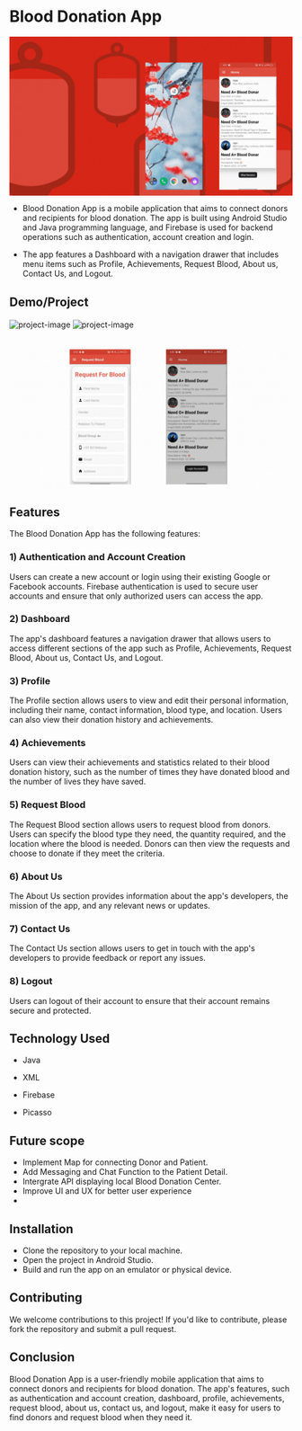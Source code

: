 # Blood Donation App
<img align="center" src="https://github.com/AndroidLord/BloodLink/blob/master/image/intro.gif" alt="project-image">

- Blood Donation App is a mobile application that aims to connect donors and recipients for blood donation. The app is built using Android Studio and Java programming language, and Firebase is used for backend operations such as authentication, account creation and login. 

- The app features a Dashboard with a navigation drawer that includes menu items such as Profile, Achievements, Request Blood, About us, Contact Us, and Logout.

## Demo/Project

<img align="center" src="https://github.com/AndroidLord/BloodLink/blob/master/image/creating%2C%20login%2C%20logout.gif" alt="project-image">
<img align="center" src="https://github.com/AndroidLord/BloodLink/blob/master/image/second%20gif.gif" alt="project-image">
<img align="center" src="https://github.com/AndroidLord/BloodLink/blob/master/image/Request%20blood%2C%20Request%20Detail%20Third%20gif.gif" alt="project-image">

## Features
The Blood Donation App has the following features:

### 1) Authentication and Account Creation
Users can create a new account or login using their existing Google or Facebook accounts. Firebase authentication is used to secure user accounts and ensure that only authorized users can access the app.

### 2) Dashboard
The app's dashboard features a navigation drawer that allows users to access different sections of the app such as Profile, Achievements, Request Blood, About us, Contact Us, and Logout.

### 3) Profile
The Profile section allows users to view and edit their personal information, including their name, contact information, blood type, and location. Users can also view their donation history and achievements.

### 4) Achievements
Users can view their achievements and statistics related to their blood donation history, such as the number of times they have donated blood and the number of lives they have saved.

### 5) Request Blood
The Request Blood section allows users to request blood from donors. Users can specify the blood type they need, the quantity required, and the location where the blood is needed. Donors can then view the requests and choose to donate if they meet the criteria.

### 6) About Us
The About Us section provides information about the app's developers, the mission of the app, and any relevant news or updates.

### 7) Contact Us
The Contact Us section allows users to get in touch with the app's developers to provide feedback or report any issues.

### 8) Logout
Users can logout of their account to ensure that their account remains secure and protected.

## Technology Used
- Java

- XML

- Firebase

- Picasso

## Future scope 

- Implement Map for connecting Donor and Patient.
- Add Messaging and Chat Function to the Patient Detail.
- Intergrate API displaying local Blood Donation Center.
- Improve UI and UX for better user experience
- 
## Installation
- Clone the repository to your local machine.
- Open the project in Android Studio.
- Build and run the app on an emulator or physical device.

## Contributing
We welcome contributions to this project! If you'd like to contribute, please fork the repository and submit a pull request.


## Conclusion
Blood Donation App is a user-friendly mobile application that aims to connect donors and recipients for blood donation. The app's features, such as authentication and account creation, dashboard, profile, achievements, request blood, about us, contact us, and logout, make it easy for users to find donors and request blood when they need it.
